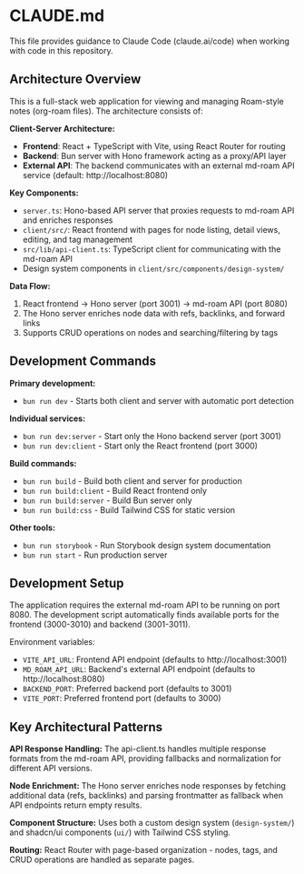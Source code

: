 # CLAUDE.md

This file provides guidance to Claude Code (claude.ai/code) when working with code in this repository.

## Architecture Overview

This is a full-stack web application for viewing and managing Roam-style notes (org-roam files). The architecture consists of:

**Client-Server Architecture:**
- **Frontend**: React + TypeScript with Vite, using React Router for routing
- **Backend**: Bun server with Hono framework acting as a proxy/API layer
- **External API**: The backend communicates with an external md-roam API service (default: http://localhost:8080)

**Key Components:**
- `server.ts`: Hono-based API server that proxies requests to md-roam API and enriches responses
- `client/src/`: React frontend with pages for node listing, detail views, editing, and tag management
- `src/lib/api-client.ts`: TypeScript client for communicating with the md-roam API
- Design system components in `client/src/components/design-system/`

**Data Flow:**
1. React frontend → Hono server (port 3001) → md-roam API (port 8080)
2. The Hono server enriches node data with refs, backlinks, and forward links
3. Supports CRUD operations on nodes and searching/filtering by tags

## Development Commands

**Primary development:**
- `bun run dev` - Starts both client and server with automatic port detection

**Individual services:**
- `bun run dev:server` - Start only the Hono backend server (port 3001)
- `bun run dev:client` - Start only the React frontend (port 3000)

**Build commands:**
- `bun run build` - Build both client and server for production
- `bun run build:client` - Build React frontend only
- `bun run build:server` - Build Bun server only
- `bun run build:css` - Build Tailwind CSS for static version

**Other tools:**
- `bun run storybook` - Run Storybook design system documentation
- `bun run start` - Run production server

## Development Setup

The application requires the external md-roam API to be running on port 8080. The development script automatically finds available ports for the frontend (3000-3010) and backend (3001-3011).

Environment variables:
- `VITE_API_URL`: Frontend API endpoint (defaults to http://localhost:3001)
- `MD_ROAM_API_URL`: Backend's external API endpoint (defaults to http://localhost:8080)
- `BACKEND_PORT`: Preferred backend port (defaults to 3001)
- `VITE_PORT`: Preferred frontend port (defaults to 3000)

## Key Architectural Patterns

**API Response Handling:** The api-client.ts handles multiple response formats from the md-roam API, providing fallbacks and normalization for different API versions.

**Node Enrichment:** The Hono server enriches node responses by fetching additional data (refs, backlinks) and parsing frontmatter as fallback when API endpoints return empty results.

**Component Structure:** Uses both a custom design system (`design-system/`) and shadcn/ui components (`ui/`) with Tailwind CSS styling.

**Routing:** React Router with page-based organization - nodes, tags, and CRUD operations are handled as separate pages.